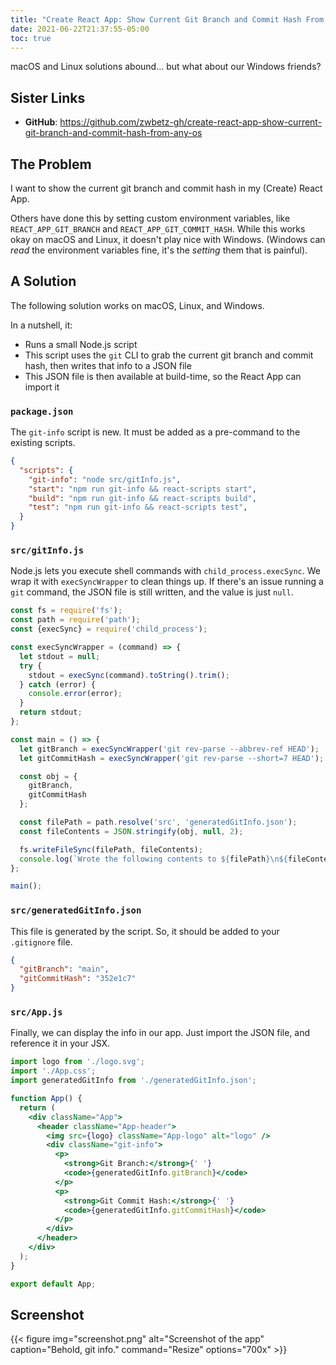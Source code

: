 ```yaml
---
title: "Create React App: Show Current Git Branch and Commit Hash From Any OS"
date: 2021-06-22T21:37:55-05:00
toc: true
---
```


macOS and Linux solutions abound... but what about our Windows friends?

<!--more-->

## Sister Links

- **GitHub**: <https://github.com/zwbetz-gh/create-react-app-show-current-git-branch-and-commit-hash-from-any-os>

## The Problem

I want to show the current git branch and commit hash in my (Create) React App.

Others have done this by setting custom environment variables, like `REACT_APP_GIT_BRANCH` and `REACT_APP_GIT_COMMIT_HASH`. While this works okay on macOS and Linux, it doesn't play nice with Windows. (Windows can _read_ the environment variables fine, it's the _setting_ them that is painful).

## A Solution

The following solution works on macOS, Linux, and Windows.

In a nutshell, it:

- Runs a small Node.js script
- This script uses the `git` CLI to grab the current git branch and commit hash, then writes that info to a JSON file
- This JSON file is then available at build-time, so the React App can import it

### `package.json`

The `git-info` script is new. It must be added as a pre-command to the existing scripts.

```json
{
  "scripts": {
    "git-info": "node src/gitInfo.js",
    "start": "npm run git-info && react-scripts start",
    "build": "npm run git-info && react-scripts build",
    "test": "npm run git-info && react-scripts test",
  }
}
```

### `src/gitInfo.js`

Node.js lets you execute shell commands with `child_process.execSync`. We wrap it with `execSyncWrapper` to clean things up. If there's an issue running a `git` command, the JSON file is still written, and the value is just `null`.

```js
const fs = require('fs');
const path = require('path');
const {execSync} = require('child_process');

const execSyncWrapper = (command) => {
  let stdout = null;
  try {
    stdout = execSync(command).toString().trim();
  } catch (error) {
    console.error(error);
  }
  return stdout;
};

const main = () => {
  let gitBranch = execSyncWrapper('git rev-parse --abbrev-ref HEAD');
  let gitCommitHash = execSyncWrapper('git rev-parse --short=7 HEAD');

  const obj = {
    gitBranch,
    gitCommitHash
  };

  const filePath = path.resolve('src', 'generatedGitInfo.json');
  const fileContents = JSON.stringify(obj, null, 2);

  fs.writeFileSync(filePath, fileContents);
  console.log(`Wrote the following contents to ${filePath}\n${fileContents}`);
};

main();
```

### `src/generatedGitInfo.json`

This file is generated by the script. So, it should be added to your `.gitignore` file.

```json
{
  "gitBranch": "main",
  "gitCommitHash": "352e1c7"
}
```

### `src/App.js`

Finally, we can display the info in our app. Just import the JSON file, and reference it in your JSX.

```jsx
import logo from './logo.svg';
import './App.css';
import generatedGitInfo from './generatedGitInfo.json';

function App() {
  return (
    <div className="App">
      <header className="App-header">
        <img src={logo} className="App-logo" alt="logo" />
        <div className="git-info">
          <p>
            <strong>Git Branch:</strong>{' '}
            <code>{generatedGitInfo.gitBranch}</code>
          </p>
          <p>
            <strong>Git Commit Hash:</strong>{' '}
            <code>{generatedGitInfo.gitCommitHash}</code>
          </p>
        </div>
      </header>
    </div>
  );
}

export default App;
```

## Screenshot

{{< figure
img="screenshot.png"
alt="Screenshot of the app"
caption="Behold, git info."
command="Resize"
options="700x" >}}
